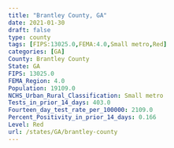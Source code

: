 ```yaml
---
title: "Brantley County, GA"
date: 2021-01-30
draft: false
type: county
tags: [FIPS:13025.0,FEMA:4.0,Small metro,Red]
categories: [GA]
County: Brantley County
State: GA
FIPS: 13025.0
FEMA_Region: 4.0
Population: 19109.0
NCHS_Urban_Rural_Classification: Small metro
Tests_in_prior_14_days: 403.0
Fourteen_day_test_rate_per_100000: 2109.0
Percent_Positivity_in_prior_14_days: 0.166
Level: Red
url: /states/GA/brantley-county
---
```



